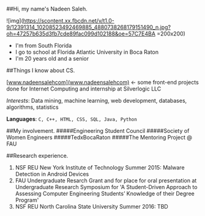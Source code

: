 ##Hi, my name's Nadeen Saleh.

![img](https://scontent.xx.fbcdn.net/v/t1.0-9/12391314_10208523492469885_4880738268179151490_n.jpg?oh=47257b635d3fb7cde89fac099d102188&oe=57C7E4BA =200x200)

* I'm from South Florida
* I go to school at Florida Atlantic University in Boca Raton
* I'm 20 years old and a senior


##Things I know about CS.

[www.nadeensalehcom](www.nadeensalehcom) <- some front-end projects done for Internet Computing and internship at Silverlogic LLC

*Interests*: Data mining, machine learning, web development, databases,
algorithms, statistics

**Languages**: `C, C++, HTML, CSS, SQL, Java, Python`

##My involvement.
#####Engineering Student Council
#####Society of Women Engineers
#####TedxBocaRaton
#####The Mentoring Project @ FAU

    
##Research experience.
1. NSF REU New York Institute of Technology Summer 2015: Malware Detection in Android Devices
2. FAU Undergraduate Resarch Grant and for place for oral presentation at Undergraduate Research Symposium for 'A Student-Driven Approach to Assessing
Computer Engineering Students’ Knowledge
of their Degree Program'
3. NSF REU North Carolina State University Summer 2016: TBD